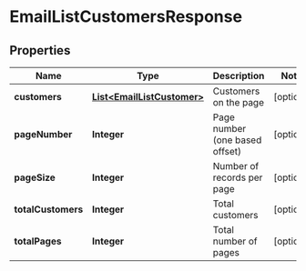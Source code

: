 

# EmailListCustomersResponse


## Properties

| Name | Type | Description | Notes |
|------------ | ------------- | ------------- | -------------|
|**customers** | [**List&lt;EmailListCustomer&gt;**](EmailListCustomer.md) | Customers on the page |  [optional] |
|**pageNumber** | **Integer** | Page number (one based offset) |  [optional] |
|**pageSize** | **Integer** | Number of records per page |  [optional] |
|**totalCustomers** | **Integer** | Total customers |  [optional] |
|**totalPages** | **Integer** | Total number of pages |  [optional] |



